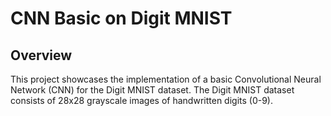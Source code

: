 # CNN Basic on Digit MNIST

## Overview

This project showcases the implementation of a basic Convolutional Neural Network (CNN) for the Digit MNIST dataset. The Digit MNIST dataset consists of 28x28 grayscale images of handwritten digits (0-9).
